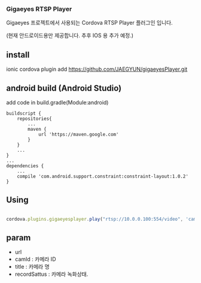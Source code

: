 

### Gigaeyes RTSP Player 

Gigaeyes 프로젝트에서 사용되는 Cordova RTSP Player 플러그인 입니다.

(현재 안드로이드용만 제공합니다. 추후 IOS 용 추가 예정.)

## install
ionic cordova plugin add https://github.com/JAEGYUN/gigaeyesPlayer.git

## android build (Android Studio)

add code in build.gradle(Module:android)

```
buildscript {
    repositories{
        ...
        maven {
            url 'https://maven.google.com'
        }
    }
    ...
}
...
dependencies {
    ...
    compile 'com.android.support.constraint:constraint-layout:1.0.2'
}     
```

## Using

``` javascript

cordova.plugins.gigaeyesplayer.play("rtsp://10.0.0.100:554/video", 'cam_01', '2층 복도', 'on', callbackSucces, callbackError);


```

## param
* url 
* camId : 카메라 ID
* title : 카메라 명
* recordSattus : 카메라 녹화상태.


